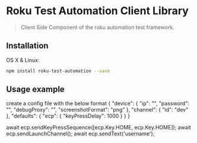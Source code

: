 # Roku Test Automation Client Library
> Client Side Component of the roku automation test framework.

## Installation

OS X & Linux:

```sh
npm install roku-test-automation --save
```

## Usage example
create a config file with the below format
{
	"device": {
		"ip": "",
		"password": "",
		"debugProxy": "",
		"screenshotFormat": "png"
	},
	"channel": {
		"id": "dev"
	},
	"defaults": {
		"ecp": {
			"keyPressDelay": 1000
		}
	}
}

await ecp.sendKeyPressSequence([ecp.Key.HOME, ecp.Key.HOME]);
await ecp.sendLaunchChannel();
await ecp.sendText('username');